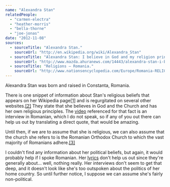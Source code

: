 ```yaml
---
name: "Alexandra Stan"
relatedPeople:
  - "carmen-electra"
  - "heather-morris"
  - "bella-thorne"
  - "joe-jonas"
date: "2012-11-08"
sources:
  - sourceTitle: "Alexandra Stan."
    sourceUrl: "http://en.wikipedia.org/wiki/Alexandra_Stan"
  - sourceTitle: "Alexandra Stan: I believe in God and my religion principles."
    sourceUrl: "http://www.mazda.ahuranews.com/14443/alexandra-stan-i-believe-in-god-and-my-religion-principles/"
  - sourceTitle: "Religions – Romania."
    sourceUrl: "http://www.nationsencyclopedia.com/Europe/Romania-RELIGIONS.html#b"
---
```


Alexandra Stan was born and raised in Constanta, Romania.

There is one snippet of information about Stan's religious beliefs that appears on her Wikipedia page<a class="source-citation" href="#http://en.wikipedia.org/wiki/Alexandra_Stan" title="Alexandra Stan.">[1]</a> and is regurgitated on several other websites.<a class="source-citation" href="#http://www.mazda.ahuranews.com/14443/alexandra-stan-i-believe-in-god-and-my-religion-principles/" title="Alexandra Stan: I believe in God and my religion principles.">[2]</a> They state that she believes in God and the Church and has her own religious principles. The [video](http://www.urban.ro/muzica/videoclipuri/video-making-of-alexandra-stan-mr-saxobeat/) referenced for that fact is an interview in Romanian, which I do not speak, so if any of you out there can help us out by translating a direct quote, that would be amazing.

Until then, if we are to assume that she is religious, we can also assume that the church she refers to is the Romanian Orthodox Church to which the vast majority of Romanians adhere.<a class="source-citation" href="#http://www.nationsencyclopedia.com/Europe/Romania-RELIGIONS.html#b" title="Religions – Romania.">[3]</a>

I couldn't find any information about her political beliefs, but again, it would probably help if I spoke Romanian. Her [lyrics](http://www.azlyrics.com/a/alexandrastan.html) don't help us out since they're generally about… well, nothing really. Her interviews don't seem to get that deep, and it doesn't look like she's too outspoken about the politics of her home country. So until further notice, I suppose we can assume she's fairly non-political.